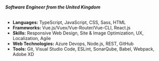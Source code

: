 ###### ***Software Engineer from the United Kingdom***
* **Languages:** TypeScript, JavaScript, CSS, Sass, HTML
* **Frameworks:** Vue.js/Vuex/Vue-Router/Vue-CLI, React.js
* **Skills:** Responsive Web Design, Site & Image Optimization, UX, Localization, Agile
* **Web Technologies:** Azure Devops, Node.js, REST, GitHub
* **Tools:** Git, Visual Studio Code, ESLint, SonarQube, Babel, Webpack, Adobe XD
